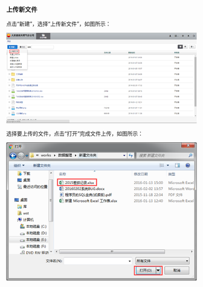 ### 上传新文件

点击“新建”，选择“上传新文件”，如图所示：

![上传新文件](..\images\上传新文件1.png)

选择要上传的文件，点击“打开”完成文件上传，如图所示：


![上传新文件](..\images\上传新文件2.png)